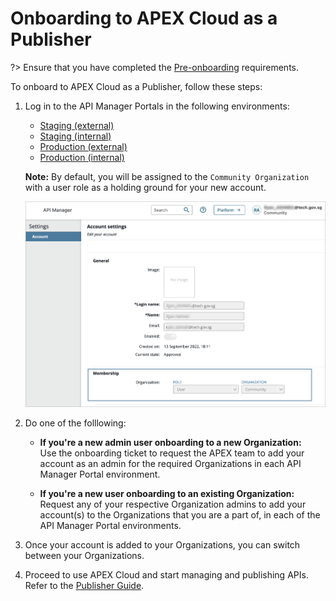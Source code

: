 # Onboarding to APEX Cloud as a Publisher

?> Ensure that you have completed the [Pre-onboarding](/sections/onboarding/introduction.md) requirements.

To onboard to APEX Cloud as a Publisher, follow these steps:

1. Log in to the API Manager Portals in the following environments:
    - [Staging (external)](https://go.gov.sg/apex-stg)
    - [Staging (internal)](https://go.gov.sg/apex-int-stg)
    - [Production (external)](https://go.gov.sg/apex)
    - [Production (internal)](https://go.gov.sg/apex-int)

    **Note:** By default, you will be assigned to the `Community Organization` with a user role as a holding ground for your new account. 

    ![image](./_assets/techpass-1.png)

2. Do one of the folllowing:

    - **If you're a new admin user onboarding to a new Organization:**<br>
        Use the onboarding ticket to request the APEX team to add your account as an admin for the required Organizations in each API Manager Portal environment.
    
    - **If you're a new user onboarding to an existing Organization:**<br>
        Request any of your respective Organization admins to add your account(s) to the Organizations that you are a part of, in each of the API Manager Portal environments.

3. Once your account is added to your Organizations, you can switch between your Organizations.

4. Proceed to use APEX Cloud and start managing and publishing APIs. Refer to the [Publisher Guide](/sections/publishing/introduction.md).
